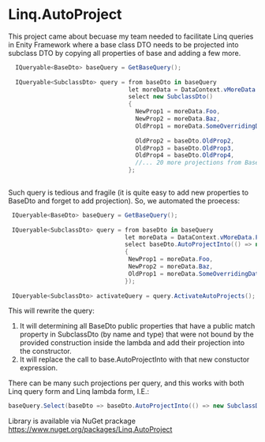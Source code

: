 # Linq.AutoProject

This project came about becuase my team needed to facilitate Linq queries in Enity Framework 
where a base class DTO needs to be projected into subclass DTO by copying all properties 
of base and adding a few more.

```cs
  IQueryable<BaseDto> baseQuery = GetBaseQuery();
  
  IQueryable<SubclassDto> query = from baseDto in baseQuery
                                  let moreData = DataContext.vMoreData.FirstOrDefault(x => x.Id == baseDto.Id)
                                  select new SubclassDto()
                                  {
                                    NewProp1 = moreData.Foo,
                                    NewProp2 = moreData.Baz,
                                    OldProp1 = moreData.SomeOverridingData,
                                    
                                    OldProp2 = baseDto.OldProp2,
                                    OldProp3 = baseDto.OldProp3,
                                    OldProp4 = baseDto.OldProp4,
                                    //... 20 more projections from BaseDto to SubclassDto
                                  };
  
```

Such query is tedious and fragile (it is quite easy to add new properties to BaseDto and forget to add projection).
So, we automated the proecess:

```cs
 IQueryable<BaseDto> baseQuery = GetBaseQuery();
 
 IQueryable<SubclassDto> query = from baseDto in baseQuery                                  
                                 let moreData = DataContext.vMoreData.FirstOrDefault(x => x.Id == baseDto.Id) 
                                 select baseDto.AutoProjectInto(() => new SubclassDto()
                                 {
                                  NewProp1 = moreData.Foo,
                                  NewProp2 = moreData.Baz,
                                  OldProp1 = moreData.SomeOverridingData
                                 });
                                 
 IQueryable<SubclassDto> activateQuery = query.ActivateAutoProjects(); 
 ```
 
 This will rewrite the query:
 1. It will determining all BaseDto public properties that have a public match property in SubclassDto 
 (by name and type) that were not bound by the provided construction inside the lambda and add their projection into the constructor.
 2. It will replace the call to base.AutoProjectInto with that new constuctor expression.
 
 
 There can be many such projections per query, and this works with both Linq query form and Linq lambda form, I.E.:
 
 ```cs
 baseQuery.Select(baseDto => baseDto.AutoProjectInto(() => new SubclassDto(){...}))
 ```
 
 Library is available via NuGet prackage https://www.nuget.org/packages/Linq.AutoProject
